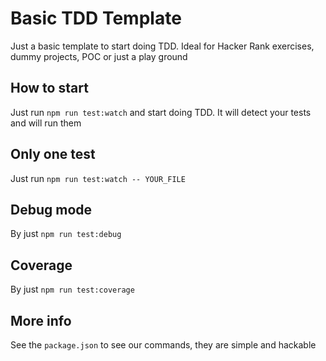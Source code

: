 # Basic TDD Template

Just a basic template to start doing TDD. Ideal for Hacker Rank exercises, dummy projects, POC or just a play ground

## How to start

Just run `npm run test:watch` and start doing TDD. It will detect your tests and will run them

## Only one test

Just run `npm run test:watch -- YOUR_FILE`

## Debug mode

By just `npm run test:debug`

## Coverage

By just `npm run test:coverage`

## More info

See the `package.json` to see our commands, they are simple and hackable
